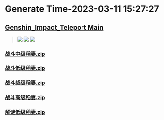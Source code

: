 # Generate Time-2023-03-11 15:27:27

## [Genshin_Impact_Teleport Main](https://github.com/Sam5440/Genshin_Impact_Teleport)

>![](https://komarev.com/ghpvc/?username=done439)
>![](https://komarev.com/ghpvc/?username=done438)
>![](https://komarev.com/ghpvc/?username=done437)

### [战斗中级稻妻.zip](https://raw.githubusercontent.com/Sam5440/Genshin_Impact_Teleport/download/OptimizationCollectionPackage/Auto-Teleport_byA9FM%2826_01_2023%29/ALL%20CHESTS/Generate%20Chest/%E7%A8%BB%E5%A6%BB/%E6%88%98%E6%96%97%E4%B8%AD%E7%BA%A7%E7%A8%BB%E5%A6%BB.zip)

### [战斗低级稻妻.zip](https://raw.githubusercontent.com/Sam5440/Genshin_Impact_Teleport/download/OptimizationCollectionPackage/Auto-Teleport_byA9FM%2826_01_2023%29/ALL%20CHESTS/Generate%20Chest/%E7%A8%BB%E5%A6%BB/%E6%88%98%E6%96%97%E4%BD%8E%E7%BA%A7%E7%A8%BB%E5%A6%BB.zip)

### [战斗超级稻妻.zip](https://raw.githubusercontent.com/Sam5440/Genshin_Impact_Teleport/download/OptimizationCollectionPackage/Auto-Teleport_byA9FM%2826_01_2023%29/ALL%20CHESTS/Generate%20Chest/%E7%A8%BB%E5%A6%BB/%E6%88%98%E6%96%97%E8%B6%85%E7%BA%A7%E7%A8%BB%E5%A6%BB.zip)

### [战斗高级稻妻.zip](https://raw.githubusercontent.com/Sam5440/Genshin_Impact_Teleport/download/OptimizationCollectionPackage/Auto-Teleport_byA9FM%2826_01_2023%29/ALL%20CHESTS/Generate%20Chest/%E7%A8%BB%E5%A6%BB/%E6%88%98%E6%96%97%E9%AB%98%E7%BA%A7%E7%A8%BB%E5%A6%BB.zip)

### [解谜低级稻妻.zip](https://raw.githubusercontent.com/Sam5440/Genshin_Impact_Teleport/download/OptimizationCollectionPackage/Auto-Teleport_byA9FM%2826_01_2023%29/ALL%20CHESTS/Generate%20Chest/%E7%A8%BB%E5%A6%BB/%E8%A7%A3%E8%B0%9C%E4%BD%8E%E7%BA%A7%E7%A8%BB%E5%A6%BB.zip)

